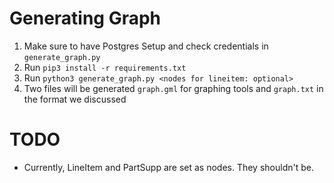 # Generating Graph

1. Make sure to have Postgres Setup and check credentials in `generate_graph.py`
2. Run `pip3 install -r requirements.txt`
3. Run `python3 generate_graph.py <nodes for lineitem: optional>`
4. Two files will be generated `graph.gml` for graphing tools and `graph.txt` in the format we discussed 

# TODO
- Currently, LineItem and PartSupp are set as nodes. They shouldn't be. 